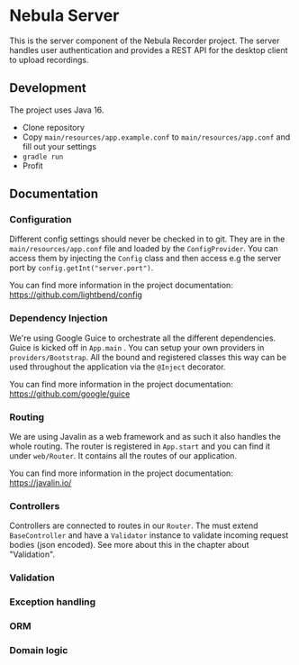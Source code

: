 # Nebula Server

This is the server component of the Nebula Recorder project. The server handles user authentication and provides a REST API for the desktop client to upload recordings.

## Development

The project uses Java 16.

- Clone repository
- Copy `main/resources/app.example.conf` to `main/resources/app.conf` and fill out your settings
- `gradle run`
- Profit

## Documentation

### Configuration

Different config settings should never be checked in to git. They are in the `main/resources/app.conf` file and loaded by the `ConfigProvider`. You can access them by injecting the `Config` class and then access e.g the server port by `config.getInt("server.port")`. 

You can find more information in the project documentation: https://github.com/lightbend/config

### Dependency Injection

We're using Google Guice to orchestrate all the different dependencies. Guice is kicked off in `App.main` . You can setup your own providers in `providers/Bootstrap`. All the bound and registered classes this way can be used throughout the application via the `@Inject` decorator.

You can find more information in the project documentation: https://github.com/google/guice

### Routing

We are using Javalin as a web framework and as such it also handles the whole routing. The router is registered in `App.start` and you can find it under `web/Router`. It contains all the routes of our application.

You can find more information in the project documentation: https://javalin.io/

### Controllers

Controllers are connected to routes in our `Router`. The must extend `BaseController` and have a `Validator` instance to validate incoming request bodies (json encoded). See more about this in the chapter about "Validation".

### Validation

### Exception handling

### ORM



### Domain logic

